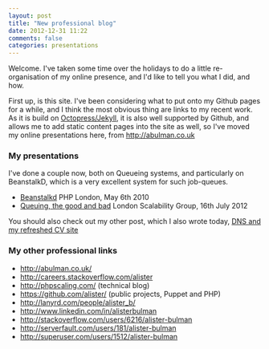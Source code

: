 ```yaml
---
layout: post
title: "New professional blog"
date: 2012-12-31 11:22
comments: false
categories: presentations
---
```

Welcome. I've taken some time over the holidays to do a little re-organisation of my online presence, and I'd like to tell you what I did, and how.

First up, is this site. I've been considering what to put onto my Github pages for a while, and I think the most obvious thing are links to my recent work. As it is build on [Octopress/Jekyll](http://octopress.org/),  it is also well supported by Github, and allows me to add static content pages into the site as well, so I've moved my online presentations here, from <http://abulman.co.uk>

### My presentations

I've done a couple now, both on Queueing systems, and particularly on BeanstalkD, which is a very excellent system for such job-queues.

* [Beanstalkd](/presentations/Beanstalkd/) PHP London, May 6th 2010
* [Queuing, the good and bad](/presentations/QueueGoodBad/) London Scalability Group, 16th July 2012

You should also check out my other post, which I also wrote today, [DNS and my refreshed CV site](/blog/2012/12/31/dns-and-my-refreshed-cv-site/)

### My other professional links

* <http://abulman.co.uk/>
* <http://careers.stackoverflow.com/alister>
* <http://phpscaling.com/> (technical blog)
* <https://github.com/alister/> (public projects, Puppet and PHP)
* <http://lanyrd.com/people/alister_b/>
* <http://www.linkedin.com/in/alisterbulman>
* <http://stackoverflow.com/users/6216/alister-bulman>
* <http://serverfault.com/users/181/alister-bulman>
* <http://superuser.com/users/1512/alister-bulman>
